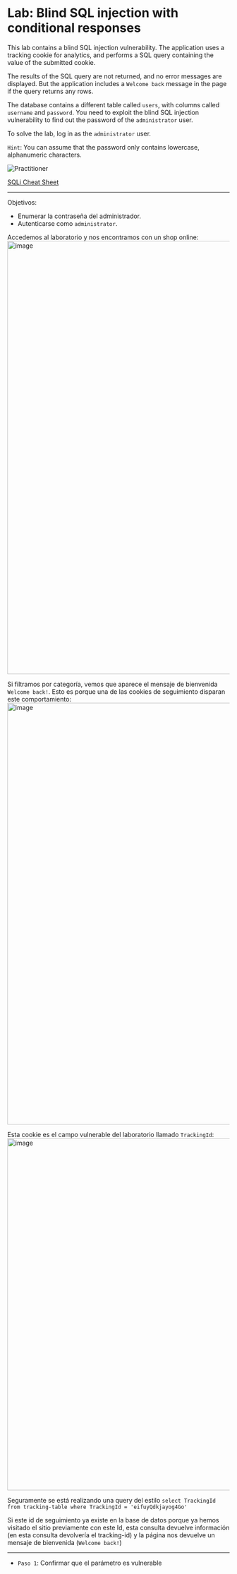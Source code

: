 # Lab: Blind SQL injection with conditional responses

This lab contains a blind SQL injection vulnerability. The application uses a tracking cookie for analytics, and performs a SQL query containing the value of the submitted cookie.

The results of the SQL query are not returned, and no error messages are displayed. But the application includes a `Welcome back` message in the page if the query returns any rows.

The database contains a different table called `users`, with columns called `username` and `password`. You need to exploit the blind SQL injection vulnerability to find out the password of the `administrator` user.

To solve the lab, log in as the `administrator` user. 

`Hint`: You can assume that the password only contains lowercase, alphanumeric characters. 

![Practitioner](https://img.shields.io/badge/level-Apprentice-blue)

[SQLi Cheat Sheet](https://portswigger.net/web-security/sql-injection/cheat-sheet)


---

Objetivos:

- Enumerar la contraseña del administrador.
- Autenticarse como `administrator`.

Accedemos al laboratorio y nos encontramos con un shop online:
<img width="1557" height="982" alt="image" src="https://github.com/user-attachments/assets/d2de3b92-37ce-4435-9d9f-09e8f6454707" />

Si filtramos por categoría, vemos que aparece el mensaje de bienvenida `Welcome back!`. Esto es porque una de las cookies de seguimiento disparan este comportamiento:
<img width="1599" height="956" alt="image" src="https://github.com/user-attachments/assets/101e094d-315b-41e1-a924-5deb093583b5" />

Esta cookie es el campo vulnerable del laboratorio llamado `TrackingId`:
<img width="1507" height="798" alt="image" src="https://github.com/user-attachments/assets/0b2bb9bc-ca4d-4c44-b362-5622d11fe406" />

Seguramente se está realizando una query del estilo `select TrackingId from tracking-table where TrackingId = 'eifuyQdkjayog4Go'`

Si este id de seguimiento ya existe en la base de datos porque ya hemos visitado el sitio previamente con este Id, esta consulta devuelve información (en esta consulta devolvería el tracking-id) y la página nos devuelve un mensaje de bienvenida (`Welcome back!`)

---

- `Paso 1`: Confirmar que el parámetro es vulnerable






